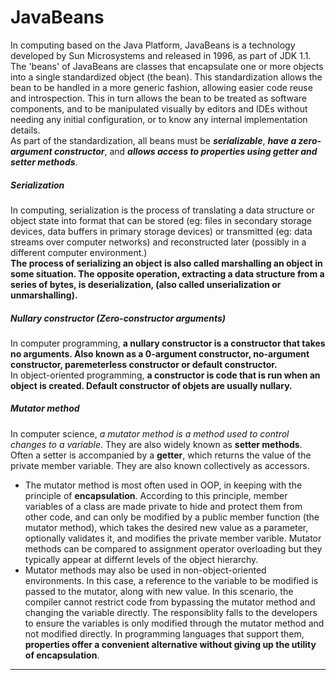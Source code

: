 # JavaBeans

In computing based on the Java Platform, JavaBeans is a technology developed by Sun Microsystems and released in 1996, as part of JDK 1.1.  
The 'beans' of JavaBeans are classes that encapsulate one or more objects into a single standardized object (the bean). This standardization allows the bean to be handled in a more generic fashion, allowing easier code reuse and introspection. This in turn allows the bean to be treated as software components, and to be manipulated visually by editors and IDEs without needing any initial configuration, or to know any internal implementation details.  
As part of the standardization, all beans must be **_serializable_**, **_have a zero-argument constructor_**, and **_allows access to properties using getter and setter methods_**.

##### Serialization

In computing, serialization is the process of translating a data structure or object state into format that can be stored (eg: files in secondary storage devices, data buffers in primary storage devices) or transmitted (eg: data streams over computer networks) and reconstructed later (possibly in a different computer environment.)  
**The process of serializing an object is also called marshalling an object in some situation. The opposite operation, extracting a data structure from a series of bytes, is deserialization, (also called unserialization or unmarshalling).**

##### Nullary constructor (Zero-constructor arguments)

In computer programming, **a nullary constructor is a constructor that takes no arguments. Also known as a 0-argument constructor, no-argument constructor, paremeterless constructor or default constructor.**  
In object-oriented programming, **a constructor is code that is run when an object is created. Default constructor of objets are usually nullary.**

##### Mutator method

In computer science, _a mutator method is a method used to control changes to a variable_. They are also widely known as **setter methods**.  
Often a setter is accompanied by a **getter**, which returns the value of the private member variable. They are also known collectively as accessors.

- The mutator method is most often used in OOP, in keeping with the principle of **encapsulation**. According to this principle, member variables of a class are made private to hide and protect them from other code, and can only be modified by a public member function (the mutator method), which takes the desired new value as a parameter, optionally validates it, and modifies the private member varible. Mutator methods can be compared to assignment operator overloading but they typically appear at differnt levels of the object hierarchy.
- Mutator methods may also be used in non-object-oriented environments. In this case, a reference to the variable to be modified is passed to the mutator, along with new value. In this scenario, the compiler cannot restrict code from bypassing the mutator method and changing the variable directly. The responsiblity falls to the developers to ensure the variables is only modified through the mutator method and not modified directly.
  In programming languages that support them, **properties offer a convenient alternative without giving up the utility of encapsulation**.

---

